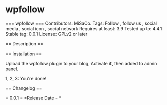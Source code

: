 # wpfollow





=== wpfollow ===
Contributors: MiSaCo.
Tags: Follow , follow us , social media , social icon , social network
Requires at least: 3.9
Tested up to: 4.4.1
Stable tag: 0.0.1
License: GPLv2 or later


== Description ==


== Installation ==

Upload the wpfollow plugin to your blog, Activate it, then added to admin panel.

1, 2, 3: You're done!

== Changelog ==

= 0.0.1 =
*Release Date - *
